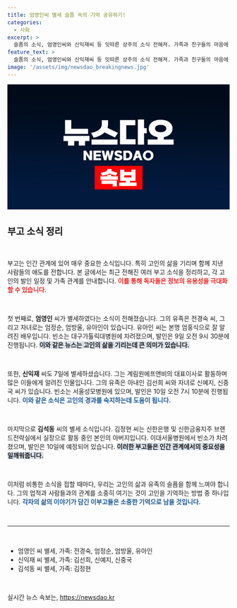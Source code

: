 ```yaml
---
title: 엄영인씨 별세 슬픔 속의 기억 공유하기!
categories:
  - 사회
excerpt: >
  슬픔의 소식, 엄영인씨와 신익재씨 등 잇따른 상주의 소식 전해져. 가족과 친구들의 마음에 깊은 여운을 남길 이들의 마지막 길을 함께 걸어보세요.
feature_text: >
  슬픔의 소식, 엄영인씨와 신익재씨 등 잇따른 상주의 소식 전해져. 가족과 친구들의 마음에 깊은 여운을 남길 이들의 마지막 길을 함께 걸어보세요.
image: '/assets/img/newsdao_breakingnews.jpg'
---
```


<p><img src="/assets/img/newsdao_breakingnews.jpg" alt="pcversion 속보" /></p>

<h2 data-ke-size="size26">부고 소식 정리</h2>

<p data-ke-size="size16">&nbsp;</p>

<p>부고는 인간 관계에 있어 매우 중요한 소식입니다. 특히 고인의 삶을 기리며 함께 지낸 사람들의 애도를 전합니다. 본 글에서는 최근 전해진 여러 부고 소식을 정리하고, 각 고인의 발인 일정 및 가족 관계를 안내합니다. <b><span style="color: #ee2323;">이를 통해 독자들은 정보의 유용성을 극대화할 수 있습니다.</span></b> </p>

<p data-ke-size="size16">&nbsp;</p>

<p>첫 번째로, <b>엄영인</b> 씨가 별세하였다는 소식이 전해졌습니다. 그의 유족은 전경숙 씨, 그리고 자녀로는 엄정순, 엄방울, 유아인이 있습니다. 유아인 씨는 본명 엄홍식으로 잘 알려진 배우입니다. 빈소는 대구가톨릭대병원에 차려졌으며, 발인은 9일 오전 9시 30분에 진행됩니다. <b><span style="background-color: #21538527;">이와 같은 뉴스는 고인의 삶을 기리는데 큰 의미가 있습니다.</span></b> </p>

<p data-ke-size="size16">&nbsp;</p>

<p>또한, <b>신익재</b> 씨도 7일에 별세하셨습니다. 그는 계림원에프앤비의 대표이사로 활동하며 많은 이들에게 알려진 인물입니다. 그의 유족은 아내인 김선희 씨와 자녀로 신예지, 신중국 씨가 있습니다. 빈소는 서울성모병원에 있으며, 발인은 10일 오전 7시 10분에 진행됩니다. <b><span style="color: #1a5490;">이와 같은 소식은 고인의 경과를 숙지하는데 도움이 됩니다.</span></b> </p>

<p data-ke-size="size16">&nbsp;</p>

<p>마지막으로 <b>김석동</b> 씨의 별세 소식입니다. 김정현 씨는 신한은행 및 신한금융지주 브랜드전략실에서 실장으로 활동 중인 본인의 아버지입니다. 이대서울병원에서 빈소가 차려졌으며, 발인은 10일에 예정되어 있습니다. <b><span style="background-color: #21538527;">이러한 부고들은 인간 관계에서의 중요성을 일깨워줍니다.</span></b> </p>

<p data-ke-size="size16">&nbsp;</p>

<p>이처럼 비통한 소식을 접할 때마다, 우리는 고인의 삶과 유족의 슬픔을 함께 느껴야 합니다. 그의 업적과 사람들과의 관계를 소중히 여기는 것이 고인을 기억하는 방법 중 하나입니다. <b><span style="color: #1a5490;">각자의 삶의 이야기가 담긴 이부고들은 소중한 기억으로 남을 것입니다.</span></b> </p>

<p data-ke-size="size16">&nbsp;</p>

<hr>

<p data-ke-size="size16">&nbsp;</p>

<ul>
    <li>엄영인 씨 별세, 가족: 전경숙, 엄정순, 엄방울, 유아인</li>
    <li>신익재 씨 별세, 가족: 김선희, 신예지, 신중국</li>
    <li>김석동 씨 별세, 가족: 김정현</li>
</ul>

<p data-ke-size="size16">&nbsp;</p>
실시간 뉴스 속보는, <a href="https://newsdao.kr" rel="dofollow">https://newsdao.kr</a>


